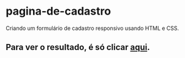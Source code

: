 # pagina-de-cadastro
Criando um formulário de cadastro responsivo usando HTML e CSS.

## Para ver o resultado, é só clicar [aqui](https://raissagd.github.io/pagina-de-cadastro/).
